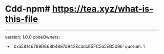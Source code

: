 # Cdd-npm# https://tea.xyz/what-is-this-file
---
version: 1.0.0
codeOwners:
  - '0xa58146799D868b4897d942Ec3dcE5FC565EB5096'
quorum: 1
